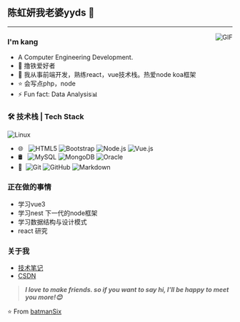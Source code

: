 ## 陈虹妍我老婆yyds 👋
---
<img align="right" alt="GIF" src="https://raw.githubusercontent.com/JoeyBling/JoeyBling/master/pic/pusheencode.gif" />

### I'm kang

- A Computer Engineering Development.
- 🌱 撸铁爱好者
- 💬 我从事前端开发，熟练react，vue技术栈。热爱node koa框架
- ⭐ 会写点php，node
- ⚡ Fun fact: Data Analysis📊

### 🛠 技术栈 | Tech Stack

![Linux](https://img.shields.io/badge/-Linux-333333?style=flat&logo=Linux&logoColor=FCC624)
- 🌐 &#160; ![HTML5](https://img.shields.io/badge/-HTML5-333333?style=flat&logo=HTML5)
![Bootstrap](https://img.shields.io/badge/-Bootstrap-333333?style=flat&logo=bootstrap&logoColor=563D7C)
![Node.js](https://img.shields.io/badge/-Node.js-333333?style=flat&logo=node.js)
![Vue.js](https://img.shields.io/badge/-VueJS-333333?style=flat&logo=Vue.js)
- 🛢 &#160; ![MySQL](https://img.shields.io/badge/-MySQL-333333?style=flat&logo=mysql)
![MongoDB](https://img.shields.io/badge/-MongoDB-333333?style=flat&logo=mongodb)
![Oracle](https://img.shields.io/badge/-Oracle-333333?style=flat&logo=Oracle)
- 🔧 &#160;![Git](https://img.shields.io/badge/-Git-333333?style=flat&logo=git)
![GitHub](https://img.shields.io/badge/-GitHub-333333?style=flat&logo=github)
![Markdown](https://img.shields.io/badge/-Markdown-333333?style=flat&logo=markdown)

### 正在做的事情
- 学习vue3
- 学习nest 下一代的node框架
- 学习数据结构与设计模式
- react 研究

### 关于我
- [技术笔记](暂未开通)
- [CSDN](暂未开通)

> ***I love to make friends. so if you want to say hi, I'll be happy to meet you more!😊***

⭐️ From [batmanSix](https://github.com/batmanSix)
